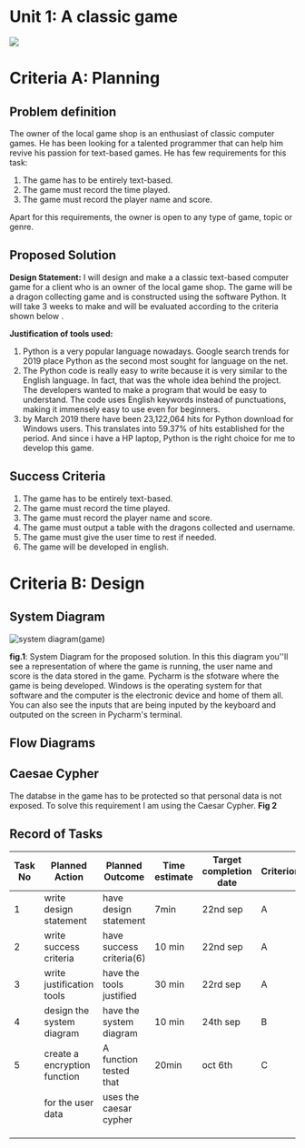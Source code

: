 # Unit 1: A classic game 
![](game.gif)

# Criteria A: Planning

## Problem definition

The owner of the local game shop is an enthusiast of classic computer games. He has been looking for a talented programmer that can help him revive his passion for text-based games. He has few requirements for this task:

1. The game has to be entirely text-based.
2. The game must record the time played.
3. The game must record the player name and score.

Apart for this requirements, the owner is open to any type of game, topic or genre.

## Proposed Solution
**Design Statement:**
I will design and make a a classic text-based computer game for a client who is an owner of the local game shop. The game will be a dragon collecting game and is constructed using the software Python. It will take 3 weeks to make and will be evaluated according to the criteria shown below .

**Justification of tools used:**
1. Python is a very popular language nowadays. Google search trends for 2019 place Python as the second most sought for language on the net.
2. The Python code is really easy to write because it is very similar to the English language. In fact, that was the whole idea behind the project. The developers wanted to make a program that would be easy to understand. The code uses English keywords instead of punctuations, making it immensely easy to use even for beginners.
3.  by March 2019 there have been 23,122,064 hits for Python download for Windows users. This translates into 59.37% of hits established for the period. And since i have a HP laptop, Python is the right choice for me to develop this game.

## Success Criteria
1. The game has to be entirely text-based.
2. The game must record the time played.
3. The game must record the player name and score.
4. The game must output a table with the dragons collected and username.
5. The game must give the user time to rest if needed.
6. The game will be developed in english.
# Criteria B: Design

## System Diagram
![system diagram(game)](https://user-images.githubusercontent.com/89052189/134761943-484a6299-9d41-4222-848a-778045663779.png)

**fig.1**: System Diagram for the proposed solution. In this this diagram you''ll see a representation of where the game is running, the user name and score is the data stored in the game. Pycharm is the sfotware where the game is being developed. Windows is the operating system for that software and the computer is the electronic device and home of them all. You can also see the inputs that are being inputed by the keyboard and outputed on the screen in Pycharm's terminal.
## Flow Diagrams

## Caesae Cypher

The databse in the game has to be protected so that personal data is not exposed. To solve this requirement I am using the Caesar Cypher. **Fig 2**

## Record of Tasks
| Task No |       Planned Action         | Planned Outcome         | Time estimate         | Target completion date            | Criterion    |
|---------|----------------------------- |------------------------ |---------------------- |-----------------------------------|--------------|
|   1     |  write design statement      | have design statement   |        7min           |      22nd sep                     |     A        |
|   2     |  write success criteria      | have success criteria(6)|        10 min         |      22nd sep                     |     A        |
|   3     |  write justification tools   | have the tools justified|        30 min         |      22rd sep                     |     A        |
|   4     |   design the system diagram  | have the system diagram |        10 min         |      24th sep                     |     B        |
|   5     | create a encryption function |A function tested that   |        20min          |      oct 6th                      |     C        |
|         | for the user data            |uses the caesar cypher   |                       |                                   |              |
|         |                              |                         |                       |                                   |              |
|         |                              |                         |                       |                                   |              |
|         |                              |                         |                       |                                   |              |
